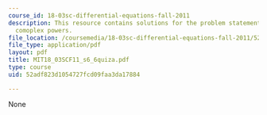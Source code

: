 ```yaml
---
course_id: 18-03sc-differential-equations-fall-2011
description: This resource contains solutions for the problem statements related to
  comoplex powers.
file_location: /coursemedia/18-03sc-differential-equations-fall-2011/52adf823d1054727fcd09faa3da17884_MIT18_03SCF11_s6_6quiza.pdf
file_type: application/pdf
layout: pdf
title: MIT18_03SCF11_s6_6quiza.pdf
type: course
uid: 52adf823d1054727fcd09faa3da17884

---
```

None